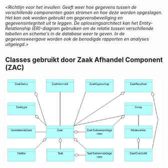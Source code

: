 <_Richtlijn voor het invullen: Geeft weer hoe gegevens tussen de verschillende componenten gaan stromen en hoe deze worden opgeslagen. Het kan ook worden gebruikt om gegevensbeveiliging en gegevensintegriteit uit te leggen. De oplossingsarchitect kan het Entity-Relationship (ER)-diagram gebruiken om de relatie tussen verschillende tabellen en schema's in de database weer te geven. In de gegevensweergave worden ook de benodigde rapporten en analyses uitgelegd._>

## Classes gebruikt door Zaak Afhandel Component (ZAC) 

![Class Diagram](./attachments/images/Class%20Diagram.png)

